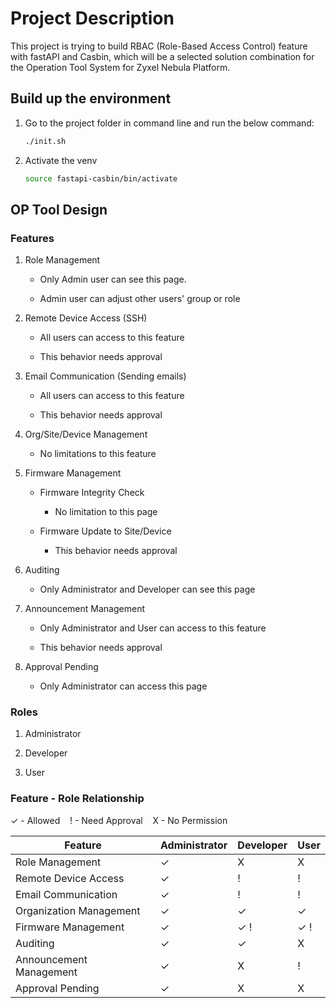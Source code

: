 # Project Description

This project is trying to build RBAC (Role-Based Access Control) feature with fastAPI and Casbin, which will be a selected solution combination for the Operation Tool System for Zyxel Nebula Platform.

## Build up the environment

1. Go to the project folder in command line and run the below command:

    ```.sh
    ./init.sh
    ```

2. Activate the venv

    ```.sh
    source fastapi-casbin/bin/activate
    ```

## OP Tool Design

### Features

1. Role Management

   - Only Admin user can see this page.

   - Admin user can adjust other users' group or role

2. Remote Device Access (SSH)
  
   - All users can access to this feature

   - This behavior needs approval  

3. Email Communication (Sending emails)
  
   - All users can access to this feature

   - This behavior needs approval

4. Org/Site/Device Management

   - No limitations to this feature

5. Firmware Management

   - Firmware Integrity Check

      - No limitation to this page

   - Firmware Update to Site/Device

      - This behavior needs approval

6. Auditing

   - Only Administrator and Developer can see this page

7. Announcement Management

   - Only Administrator and User can access to this feature

   - This behavior needs approval 

8. Approval Pending

   - Only Administrator can access this page

### Roles

1. Administrator

2. Developer

3. User

### Feature - Role Relationship

✓ - Allowed &nbsp;&nbsp; ! - Need Approval &nbsp;&nbsp; X - No Permission

| Feature                  | Administrator | Developer   | User        |
|--------------------------|---------------|-------------|-------------|
| Role Management          | ✓             | X           | X           |
| Remote Device Access     | ✓             | !           | !           |
| Email Communication      | ✓             | !           | !           |
| Organization Management  | ✓             | ✓           | ✓           |
| Firmware Management      | ✓             | ✓ !         | ✓ !         |
| Auditing                 | ✓             | ✓           | X           |
| Announcement Management  | ✓             | X           | !           |
| Approval Pending         | ✓             | X           | X           |
